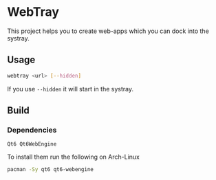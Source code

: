 # WebTray

This project helps you to create web-apps which you can dock into the systray.

## Usage

```sh
webtray <url> [--hidden]
```

If you use `--hidden` it will start in the systray.

## Build

### Dependencies

```
Qt6 Qt6WebEngine
```

To install them run the following on Arch-Linux

```sh
pacman -Sy qt6 qt6-webengine
```
